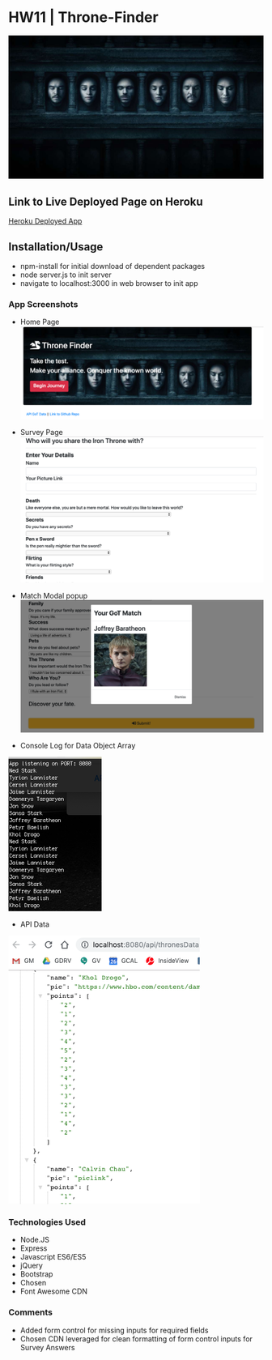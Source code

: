 # HW11 | Throne-Finder

![GoT](./imgs/got.jpeg "GoT")

## Link to Live Deployed Page on Heroku
[Heroku Deployed App](https://throne-finder-app.herokuapp.com
)
## Installation/Usage
* npm-install for initial download of dependent packages
* node server.js to init server
* navigate to localhost:3000 in web browser to init app

### App Screenshots
* Home Page
![homepage](./imgs/home.png "Home Page")

* Survey Page
![survey](./imgs/survey.png "Survey")

* Match Modal popup
![match](./imgs/match.png "Match Modal")

* Console Log for Data Object Array

![console-log](./imgs/consolelog.png "Console Log")

* API Data

![api-data](./imgs/apidata.png "API Data")

### Technologies Used
* Node.JS 
* Express
* Javascript ES6/ES5
* jQuery
* Bootstrap
* Chosen
* Font Awesome CDN

### Comments
* Added form control for missing inputs for required fields
* Chosen CDN leveraged for clean formatting of form control inputs for Survey Answers
